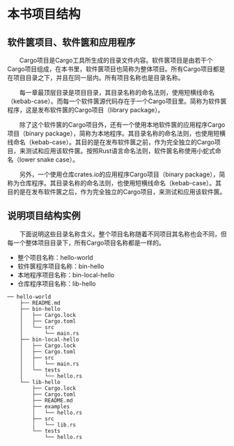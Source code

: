 # 本书项目结构

## 软件篋项目、软件篋和应用程序

　　Cargo项目是Cargo工具所生成的目录文件内容。软件篋项目是由若干个Cargo项目组成，在本书里，软件篋项目也简称为整体项目。所有Cargo项目都是在项目目录之下，并且在同一层内。所有项目名称也是目录名称。

　　每一章最顶层目录是项目目录，其目录名称的命名法则，使用短横线命名（kebab-case）。而每一个软件篋源代码存在于一个Cargo项目里。简称为软件篋程序，这是发布软件篋的Cargo项目（library package）。

　　除了这个软件篋的Cargo项目外，还有一个使用本地软件篋的应用程序Cargo项目（binary package），简称为本地程序。其目录名称的命名法则，也使用短横线命名（kebab-case）。其目的是在发布软件篋之前，作为完全独立的Cargo项目，来测试和应用该软件篋。按照Rust语言命名法则，软件篋名称使用小蛇式命名（lower snake case）。

　　另外，一个使用仓库crates.io的应用程序Cargo项目（binary package），简称为仓库程序。其目录名称的命名法则，也使用短横线命名（kebab-case）。其目的是在发布软件篋之后，作为完全独立的Cargo项目，来测试和应用该软件篋。

## 说明项目结构实例

　　下面说明这些目录名称含义。整个项目名称随着不同项目其名称也会不同，但每一个整体项目目录下，所有Cargo项目名称都是一样的。

- 整个项目名称：hello-world
- 软件篋程序项目名称：bin-hello
- 本地程序项目名称：bin-local-hello
- 仓库程序项目名称：lib-hello

```
── hello-world
    ├── README.md
    ├── bin-hello
    │   ├── Cargo.lock
    │   ├── Cargo.toml
    │   └── src
    │       └── main.rs
    ├── bin-local-hello
    │   ├── Cargo.lock
    │   ├── Cargo.toml
    │   ├── src
    │   │   └── main.rs
    │   └── tests
    │       └── hello.rs
    └── lib-hello
        ├── Cargo.lock
        ├── Cargo.toml
        ├── README.md
        ├── examples
        │   └── hello.rs
        ├── src
        │   └── lib.rs
        └── tests
            └── hello.rs
```

